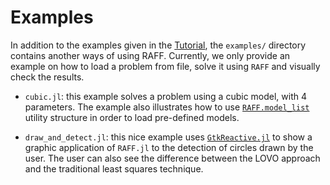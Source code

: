 # Examples

In addition to the examples given in the [Tutorial](@ref), the
`examples/` directory contains another ways of using RAFF. Currently,
we only provide an example on how to load a problem from file, solve
it using `RAFF` and visually check the results.

  - `cubic.jl`: this example solves a problem using a cubic model,
    with 4 parameters. The example also illustrates how to use
    [`RAFF.model_list`](@ref) utility structure in order to load
    pre-defined models.
	
  - `draw_and_detect.jl`: this nice example uses
    [`GtkReactive.jl`](https://github.com/JuliaGizmos/GtkReactive.jl)
    to show a graphic application of `RAFF.jl` to the detection of
    circles drawn by the user. The user can also see the difference
    between the LOVO approach and the traditional least squares
    technique.
